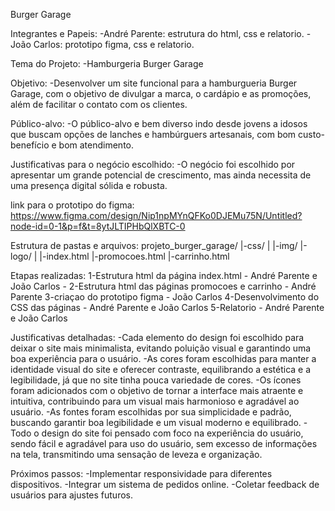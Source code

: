 Burger Garage

Integrantes e Papeis:
-André Parente: estrutura do html, css e relatorio.
-João Carlos:  prototipo figma, css e relatorio. 

Tema do Projeto:
-Hamburgeria Burger Garage

Objetivo:
-Desenvolver um site funcional para a hamburgueria Burger Garage, com o objetivo de divulgar a marca, o cardápio e as promoções, além de facilitar o contato com os clientes.

Público-alvo:
-O público-alvo e bem diverso indo desde jovens a idosos que buscam opções de lanches e hambúrguers artesanais, com bom custo-benefício e  bom atendimento. 

Justificativas para o negócio escolhido:
-O negócio foi escolhido por apresentar um grande potencial de crescimento, mas ainda necessita de uma presença digital sólida e robusta.

link para o prototipo do figma:
https://www.figma.com/design/Nip1npMYnQFKo0DJEMu75N/Untitled?node-id=0-1&p=f&t=8ytJLTIPHbQlXBTC-0

Estrutura de pastas e arquivos:
projeto_burger_garage/
|-css/
|
|-img/
|-logo/
|
|-index.html
|-promocoes.html
|-carrinho.html

Etapas realizadas:
1-Estrutura html da página index.html - André Parente e João Carlos - 
2-Estrutura html das páginas promocoes e carrinho - André Parente 
3-criaçao do prototipo figma - João Carlos
4-Desenvolvimento do CSS das páginas - André Parente e João Carlos
5-Relatorio - André Parente e João Carlos 

Justificativas detalhadas:
-Cada elemento do design foi escolhido para deixar o site mais minimalista, evitando poluição visual e garantindo uma boa experiência para o usuário. 
-As cores foram escolhidas para manter a identidade visual do site e oferecer contraste, equilibrando a estética e a legibilidade, já que no site tinha 
pouca variedade de cores. 
-Os ícones foram adicionados com o objetivo de tornar a interface mais atraente e intuitiva, contribuindo para um visual mais harmonioso e agradável ao usuário. 
-As fontes foram escolhidas por sua simplicidade e padrão, buscando garantir boa legibilidade e um visual moderno e equilibrado. 
-Todo o design do site foi pensado com foco na experiência do usuário, sendo fácil e agradável para uso do usuário, sem excesso de informações 
na tela, transmitindo uma sensação de leveza e organização.

Próximos passos:
-Implementar responsividade para diferentes dispositivos.
-Integrar um sistema de pedidos online.
-Coletar feedback de usuários para ajustes futuros.

